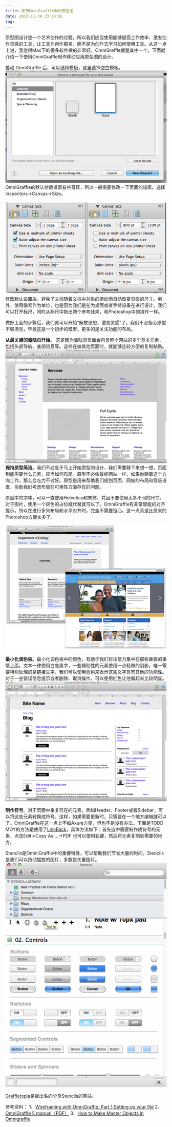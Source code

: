 ```yaml
---
title: 使用OmniGraffle制作原型图
date: 2013-11-30 23:29:01
tag: 
---
```



原型图设计是一个艺术创作的过程，所以我们应当使用能够提高工作效率、激发创作灵感的工具，让工具为创作服务，而不是为创作去学习如何使用工具。从这一点上说，我觉得Mac下的很多软件做的非常好，OmniGraffle就是其中一个。下面就介绍一下使用OmniGraffle制作移动应用原型图的设计。

启动 OmniGraffle 后，可以选择模板，这里选择空白模板。
![](./20131130-prototype-with-omnigraffle/22094312-7d620ebce2864b089ced6bfebbc5b6de.png)
OmniGraffle的默认参数设置有些奇怪，所以一般需要修改一下页面的设置。选择Inspectors->Canvas->Size。

![](./20131130-prototype-with-omnigraffle/22094412-00fb054278d6480f968a7649f4d8f0ff.png)
修改默认设置后，避免了文档随着文档中对象的拖动而自动改变页面的尺寸。另外，使用像素作为单位，也是因为我们是在为桌面或者手持设备在进行设计。我们可以打开标尺，同时从标尺中拖出两个参考线来，和Photoshop中的操作一样。

做好上面的步骤后，我们就可以开始“解放思想，激发灵感”了。我们不必担心原型不够漂亮，毕竟这是一个初步的模型，更多的是关注功能的布局。

**从最关键的着陆页开始**。 这是因为着陆页页面会包含整个网站的多个基本元素，包括头部导航、底部信息等。这样在做其他页面时，就能够比较方便的复制粘贴。
![](./20131130-prototype-with-omnigraffle/22094438-e0d9defea5da4e3ebbaab9ff367168f6.png)
**保持原型简洁**。我们不必急于马上开始原型的设计，我们需要静下来想一想，页面到底需要什么元素，应当如何布局。原型不必像最终网站一样，如果你朝着这个方向工作，那么会吃力不讨好。原型是用来帮助我们规划页面、网站的布局和层级设置，协助我们考虑布局在可用性方面存在的问题。

原型中的字体，可以一直使用Helvetica和宋体，并且不要使用太多不同的尺寸。对于图片，使用一个灰色的占位框代替就可以了。OmniGraffle有非常智能的对齐提示，所以在进行多列布局和水平对齐时，完全不需要担心。这一点真是比原来的Photoshop方便太多了。

![](./20131130-prototype-with-omnigraffle/22094511-c3066ae36996474e835b20177ceeff32.png)

**最小化调色板**。最小化调色板中的颜色，有助于我们将注意力集中在那些重要的事情上面。文本一律使用白底黑字，一些辅助性的元素使用一点轻微的阴影。唯一需要特别处理的是链接文字，我们可以使用蓝色来表示这些文字具有其他的功能性。对于一些错误信息提示或者删除、取消操作，可以使用红色让他看起来比较明显。
![](./20131130-prototype-with-omnigraffle/22094532-fdfd1b25526841efacce9f3332c61a7c.png)

**制作符号**。对于页面中重复存在的元素，例如Header、Footer或者Sidebar，可以将这些元素转换成符号。这样，如果需要更新时，只需要在一个地方编辑就可以了。OmniGraffle在这一点上不如Axure方便，但也不是没有办法。下面是TODD MOY的方法是使用了[LinkBack](http://www.linkbackproject.org/)，具体方法如下：首先选中需要制作成符号的元素，点击Edit->Copy As …->PDF 也可以使用右键，然后将元素复制到需要的地方。

Stencils是OminiGraffle中的重要特性，可以帮助我们节省大量的时间。Stencils是我们可以拖动摆放的图片，多数是矢量图片。
![](./20131130-prototype-with-omnigraffle/22094556-c0dc80c226ab442689490bb752232ea7.png)

[Graffletopia](https://www.graffletopia.com/)是崔出名的分享Stencils的网站。


参考资料：
1、[Wireframing with OmniGraffle, Part 1:Setting up your file](http://www.chapterthree.com/blog/garret-voorhees/wireframing-omnigraffle-part-1-setting-your-file)
2、[OmniGraffle 5 manual（PDF）](http://downloads2.omnigroup.com/software/MacOSX/Manuals/OmniGraffle-5-Manual.pdf)
3、[How to Make Master Objects in Omnigraffle](http://viget.com/inspire/how-to-make-master-objects-in-omnigraffle)













